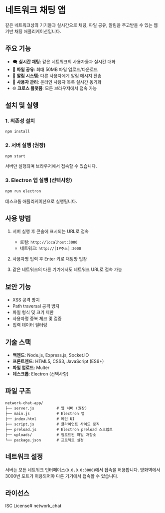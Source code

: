 # 네트워크 채팅 앱

같은 네트워크상의 기기들과 실시간으로 채팅, 파일 공유, 알림을 주고받을 수 있는 웹 기반 채팅 애플리케이션입니다.

## 주요 기능

- 🗨️ **실시간 채팅**: 같은 네트워크의 사용자들과 실시간 대화
- 📁 **파일 공유**: 최대 50MB 파일 업로드/다운로드
- 🔔 **알림 시스템**: 다른 사용자에게 알림 메시지 전송
- 👥 **사용자 관리**: 온라인 사용자 목록 실시간 동기화
- 🌐 **크로스 플랫폼**: 모든 브라우저에서 접속 가능

## 설치 및 실행

### 1. 의존성 설치
```bash
npm install
```

### 2. 서버 실행 (권장)
```bash
npm start
```
서버만 실행되며 브라우저에서 접속할 수 있습니다.

### 3. Electron 앱 실행 (선택사항)
```bash
npm run electron
```
데스크톱 애플리케이션으로 실행됩니다.

## 사용 방법

1. 서버 실행 후 콘솔에 표시되는 URL로 접속
   - 로컬: `http://localhost:3000`
   - 네트워크: `http://[IP주소]:3000`

2. 사용자명 입력 후 Enter 키로 채팅방 입장

3. 같은 네트워크의 다른 기기에서도 네트워크 URL로 접속 가능

## 보안 기능

- XSS 공격 방지
- Path traversal 공격 방지
- 파일 형식 및 크기 제한
- 사용자명 중복 체크 및 검증
- 입력 데이터 필터링

## 기술 스택

- **백엔드**: Node.js, Express.js, Socket.IO
- **프론트엔드**: HTML5, CSS3, JavaScript (ES6+)
- **파일 업로드**: Multer
- **데스크톱**: Electron (선택사항)

## 파일 구조

```
network-chat-app/
├── server.js          # 웹 서버 (권장)
├── main.js            # Electron 앱
├── index.html         # 메인 UI
├── script.js          # 클라이언트 사이드 로직
├── preload.js         # Electron preload 스크립트
├── uploads/           # 업로드된 파일 저장소
└── package.json       # 프로젝트 설정
```

## 네트워크 설정

서버는 모든 네트워크 인터페이스(`0.0.0.0:3000`)에서 접속을 허용합니다. 
방화벽에서 3000번 포트가 허용되어야 다른 기기에서 접속할 수 있습니다.

## 라이선스

ISC License# network_chat
